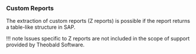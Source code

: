 
### Custom Reports

The extraction of custom reports (Z reports) is possible if the report returns a table-like structure in SAP.<br>

!!! note
	Issues specific to Z reports are not included in the scope of support provided by Theobald Software.
